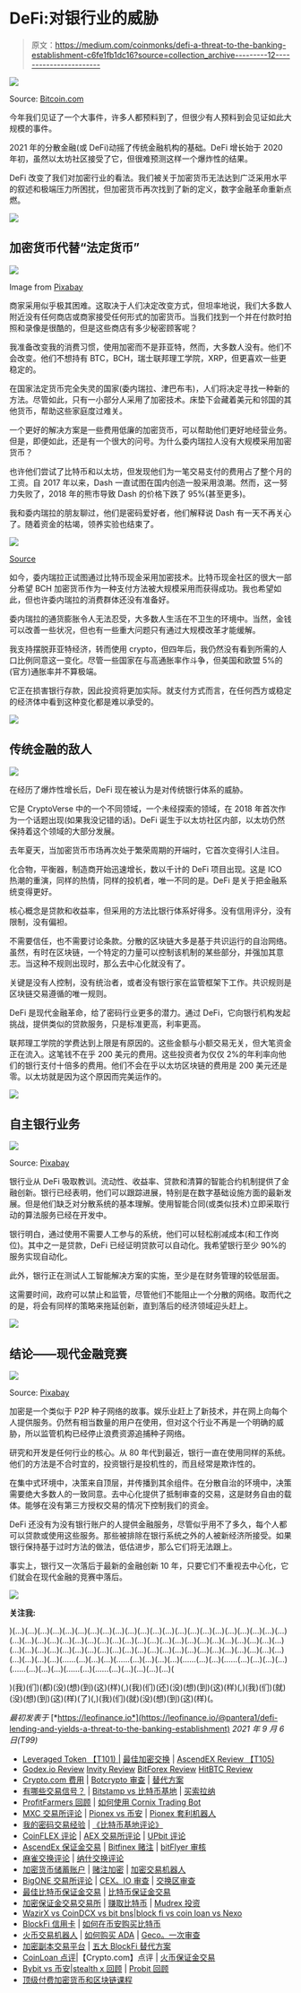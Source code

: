 # DeFi:对银行业的威胁

> 原文：<https://medium.com/coinmonks/defi-a-threat-to-the-banking-establishment-c6fe1fb1dc16?source=collection_archive---------12----------------------->

![](img/d3b4298a77c92c925601b814d1802332.png)

Source: [Bitcoin.com](https://static.news.bitcoin.com/wp-content/uploads/2021/07/shutterstock_1903643956.jpg)

今年我们见证了一个大事件，许多人都预料到了，但很少有人预料到会见证如此大规模的事件。

2021 年的分散金融(或 DeFi)动摇了传统金融机构的基础。DeFi 增长始于 2020 年初，虽然以太坊社区接受了它，但很难预测这样一个爆炸性的结果。

DeFi 改变了我们对加密行业的看法。我们被关于加密货币无法达到广泛采用水平的叙述和极端压力所困扰，但加密货币再次找到了新的定义，数字金融革命重新点燃。

![](img/f45130952a53784172d47cb34123d59a.png)

## 加密货币代替“法定货币”

![](img/89264e82b1fdfde11dd1d85db5051b22.png)

Image from [Pixabay](https://pixabay.com/illustrations/blockchain-cryptocurrency-bitcoin-3212312/)

商家采用似乎极其困难。这取决于人们决定改变方式，但坦率地说，我们大多数人附近没有任何商店或商家接受任何形式的加密货币。当我们找到一个并在付款时拍照和录像是很酷的，但是这些商店有多少秘密顾客呢？

我准备改变我的消费习惯，使用加密而不是菲亚特，然而，大多数人没有。他们不会改变。他们不想持有 BTC，BCH，瑞士联邦理工学院，XRP，但更喜欢一些更稳定的。

在国家法定货币完全失灵的国家(委内瑞拉、津巴布韦)，人们将决定寻找一种新的方法。尽管如此，只有一小部分人采用了加密技术。床垫下会藏着美元和邻国的其他货币，帮助这些家庭度过难关。

一个更好的解决方案是一些费用低廉的加密货币，可以帮助他们更好地经营业务。但是，即便如此，还是有一个很大的问号。为什么委内瑞拉人没有大规模采用加密货币？

也许他们尝试了比特币和以太坊，但发现他们为一笔交易支付的费用占了整个月的工资。自 2017 年以来，Dash 一直试图在国内创造一股采用浪潮。然而，这一努力失败了，2018 年的熊市导致 Dash 的价格下跌了 95%(甚至更多)。

我和委内瑞拉的朋友聊过，他们是密码爱好者，他们解释说 Dash 有一天不再关心了。随着资金的枯竭，领养实验也结束了。

![](img/9a48376c66bb93ba868008d7e88a4bcb.png)

[Source](https://thefinanser.com/2021/04/venezuela-replaces-national-currency-with-bitcoin.html/)

如今，委内瑞拉正试图通过比特币现金采用加密技术。比特币现金社区的很大一部分希望 BCH 加密货币作为一种支付方法被大规模采用而获得成功。我也希望如此，但也许委内瑞拉的消费群体还没有准备好。

委内瑞拉的通货膨胀令人无法忍受，大多数人生活在不卫生的环境中。当然，金钱可以改善一些状况，但也有一些重大问题只有通过大规模改革才能缓解。

我支持摆脱菲亚特经济，转而使用 crypto，但四年后，我仍然没有看到所需的人口比例同意这一变化。尽管一些国家在与高通胀率作斗争，但美国和欧盟 5%的(官方)通胀率并不算极端。

它正在损害银行存款，因此投资将更加实际。就支付方式而言，在任何西方或稳定的经济体中看到这种变化都是难以承受的。

![](img/f45130952a53784172d47cb34123d59a.png)

## 传统金融的敌人

![](img/ef578542bf645f3a214451397466b2d2.png)

在经历了爆炸性增长后，DeFi 现在被认为是对传统银行体系的威胁。

它是 CryptoVerse 中的一个不同领域，一个未经探索的领域，在 2018 年首次作为一个话题出现(如果我没记错的话)。DeFi 诞生于以太坊社区内部，以太坊仍然保持着这个领域的大部分发展。

去年夏天，当加密货币市场再次处于繁荣周期的开端时，它首次变得引人注目。

化合物，平衡器，制造商开始迅速增长，数以千计的 DeFi 项目出现。这是 ICO 热潮的重演，同样的热情，同样的投机者，唯一不同的是。DeFi 是关于把金融系统变得更好。

核心概念是贷款和收益率，但采用的方法比银行体系好得多。没有信用评分，没有限制，没有偏袒。

不需要信任，也不需要讨论条款。分散的区块链大多是基于共识运行的自治网络。虽然，有时在区块链，一个特定的力量可以控制该机制的某些部分，并强加其意志。当这种不规则出现时，那么去中心化就没有了。

关键是没有人控制，没有统治者，或者没有银行家在监管框架下工作。共识规则是区块链交易遵循的唯一规则。

DeFi 是现代金融革命，给了密码行业更多的潜力。通过 DeFi，它向银行机构发起挑战，提供类似的贷款服务，只是标准更高，利率更高。

联邦理工学院的学费达到上限是有原因的。这些金额与小额交易无关，但大笔资金正在流入。这笔钱不在乎 200 美元的费用。这些投资者为仅仅 2%的年利率向他们的银行支付十倍多的费用。他们不会在乎以太坊区块链的费用是 200 美元还是零。以太坊就是因为这个原因而完美运作的。

![](img/f45130952a53784172d47cb34123d59a.png)

## 自主银行业务

![](img/2a731b2a68bcb78d1b1b3b71c442bc43.png)

Source: [Pixabay](https://cdn.pixabay.com/photo/2018/09/27/09/22/artificial-intelligence-3706562_960_720.jpg)

银行业从 DeFi 吸取教训。流动性、收益率、贷款和清算的智能合约机制提供了金融创新。银行已经表明，他们可以跟踪进展，特别是在数字基础设施方面的最新发展。但是他们缺乏对分散系统的基本理解。使用智能合同(或类似技术)立即采取行动的算法服务已经在开发中。

银行明白，通过使用不需要人工参与的系统，他们可以轻松削减成本(和工作岗位)。其中之一是贷款，DeFi 已经证明贷款可以自动化。我希望银行至少 90%的服务实现自动化。

此外，银行正在测试人工智能解决方案的实施，至少是在财务管理的较低层面。

这需要时间，政府可以禁止和监管，尽管他们不能阻止一个分散的网络。取而代之的是，将会有同样的策略来拖延创新，直到落后的经济领域迎头赶上。

![](img/f45130952a53784172d47cb34123d59a.png)

## 结论——现代金融竞赛

![](img/7d8ef396f0037e3dd3e716083685e30d.png)

Source: [Pixabay](https://pixabay.com/photos/binary-one-zero-space-universe-3044663/)

加密是一个类似于 P2P 种子网络的故事。娱乐业赶上了新技术，并在网上向每个人提供服务。仍然有相当数量的用户在使用，但对这个行业不再是一个明确的威胁，所以监管机构已经停止浪费资源追捕种子网络。

研究和开发是任何行业的核心。从 80 年代到最近，银行一直在使用同样的系统。他们的方法是不合时宜的，投资银行是投机性的，而且经常是欺诈性的。

在集中式环境中，决策来自顶层，并传播到其余组件。在分散自治的环境中，决策需要绝大多数人的一致同意。去中心化提供了抵制审查的交易，这是财务自由的载体。能够在没有第三方授权交易的情况下控制我们的资金。

DeFi 还没有为没有银行账户的人提供金融服务，尽管似乎用不了多久，每个人都可以贷款或使用这些服务。那些被排除在银行系统之外的人被新经济所接受。如果银行保持基于过时方法的做法，低估进步，那么它们将无法跟上。

事实上，银行又一次落后于最新的金融创新 10 年，只要它们不重视去中心化，它们就会在现代金融的竞赛中落后。

![](img/f45130952a53784172d47cb34123d59a.png)

**关注我:**

)(...)(...)(...)(...)(...)(...)(...)(...)(...)(...)(...)(...)(...)(...)(...)(...)(...)(...)(...)(...)(...)(...)(...)(...)(...)(...)(...)(...)(...)(...)(...)(...)(...)(...)(...)(...)(...)(...)(...)(...)(...)(...)(...)(...)(...)(...)(...)(...)(...)(...)(...)(...)(...)(...)(...)(...)(...)(...)(...)(...)(...)(...)(...)(...)(...)(...)(...)(...)(...)(...)(......(...)(...)(...)(......(...)(...)(...)(...)(......(...)(...)(......(...)(...)(...)(...)(......(...)(...)(...)(......(...)(......(...)(...)(...)(...)(...)(

)(我)(们)(都)(没)(想)(到)(这)(样)(,)(我)(们)(还)(没)(想)(到)(这)(样)(,)(我)(们)(就)(没)(想)(到)(这)(样)(了)(,)(我)(们)(就)(没)(想)(到)(这)(样)(。

*最初发表于* [*https://leofinance.io*](https://leofinance.io/@pantera1/defi-lending-and-yields-a-threat-to-the-banking-establishment) *2021 年 9 月 6 日(T99)*

*   [Leveraged Token 【T101) |](/coinmonks/leveraged-token-3f5257808b22) [最佳加密交换](/coinmonks/crypto-exchange-dd2f9d6f3769) | [AscendEX Review 【T105)](/coinmonks/ascendex-review-53e829cf75fa)
*   [Godex.io Review](/coinmonks/godex-io-review-7366086519fb) [Invity Review](/coinmonks/invity-review-70f3030c0502) [BitForex Review](https://blog.coincodecap.com/bitforex-review) [HitBTC Review](/coinmonks/hitbtc-review-c5143c5d53c2)
*   [Crypto.com 费用](/coinmonks/binance-fees-8588ec17965) | [Botcrypto 审查](/coinmonks/botcrypto-review-2021-build-your-own-trading-bot-coincodecap-6b8332d736c7) | [替代方案](https://blog.coincodecap.com/crypto-com-alternatives)
*   [有哪些交易信号？](https://blog.coincodecap.com/trading-signal) | [Bitstamp vs 比特币基地](https://blog.coincodecap.com/bitstamp-coinbase) | [买索拉纳](https://blog.coincodecap.com/buy-solana)
*   [ProfitFarmers 回顾](https://blog.coincodecap.com/profitfarmers-review) | [如何使用 Cornix Trading Bot](https://blog.coincodecap.com/cornix-trading-bot)
*   [MXC 交易所评论](/coinmonks/mxc-exchange-review-3af0ec1cba8c) | [Pionex vs 币安](https://blog.coincodecap.com/pionex-vs-binance) | [Pionex 套利机器人](https://blog.coincodecap.com/pionex-arbitrage-bot)
*   [我的密码交易经验](/coinmonks/my-experience-with-crypto-copy-trading-d6feb2ce3ac5) | [《比特币基地评论》](/coinmonks/coinbase-review-6ef4e0f56064)
*   [CoinFLEX 评论](https://blog.coincodecap.com/coinflex-review) | [AEX 交易所评论](https://blog.coincodecap.com/aex-exchange-review) | [UPbit 评论](https://blog.coincodecap.com/upbit-review)
*   [AscendEx 保证金交易](https://blog.coincodecap.com/ascendex-margin-trading) | [Bitfinex 赌注](https://blog.coincodecap.com/bitfinex-staking) | [bitFlyer 审核](https://blog.coincodecap.com/bitflyer-review)
*   [麻雀交换评论](https://blog.coincodecap.com/sparrow-exchange-review) | [纳什交换评论](https://blog.coincodecap.com/nash-exchange-review)
*   [加密货币储蓄账户](/coinmonks/cryptocurrency-savings-accounts-be3bc0feffbf) | [赌注加密](https://blog.coincodecap.com/staking-crypto) | [加密交易机器人](https://blog.coincodecap.com/best-crypto-trading-bots)
*   [BigONE 交易所评论](/coinmonks/bigone-exchange-review-64705d85a1d4) | [CEX。IO 审查](https://blog.coincodecap.com/cex-io-review) | [交换区审查](/coinmonks/swapzone-review-crypto-exchange-data-aggregator-e0ad78e55ed7)
*   [最佳比特币保证金交易](/coinmonks/bitcoin-margin-trading-exchange-bcbfcbf7b8e3) | [比特币保证金交易](https://blog.coincodecap.com/bityard-margin-trading)
*   [加密保证金交易交易所](/coinmonks/crypto-margin-trading-exchanges-428b1f7ad108) | [赚取比特币](/coinmonks/earn-bitcoin-6e8bd3c592d9) | [Mudrex 投资](https://blog.coincodecap.com/mudrex-invest-review-the-best-way-to-invest-in-crypto)
*   [WazirX vs CoinDCX vs bit bns](/coinmonks/wazirx-vs-coindcx-vs-bitbns-149f4f19a2f1)|[block fi vs coin loan vs Nexo](/coinmonks/blockfi-vs-coinloan-vs-nexo-cb624635230d)
*   [BlockFi 信用卡](https://blog.coincodecap.com/blockfi-credit-card) | [如何在币安购买比特币](https://blog.coincodecap.com/buy-bitcoin-binance)
*   [火币交易机器人](https://blog.coincodecap.com/huobi-trading-bot) | [如何购买 ADA](https://blog.coincodecap.com/buy-ada-cardano) | [Geco。一次审查](https://blog.coincodecap.com/geco-one-review)
*   [加密副本交易平台](/coinmonks/top-10-crypto-copy-trading-platforms-for-beginners-d0c37c7d698c) | [五大 BlockFi 替代方案](https://blog.coincodecap.com/blockfi-alternatives)
*   [CoinLoan 点评](https://blog.coincodecap.com/coinloan-review)|【Crypto.com】点评 | [火币保证金交易](/coinmonks/huobi-margin-trading-b3b06cdc1519)
*   [Bybit vs 币安](https://blog.coincodecap.com/bybit-binance-moonxbt)|[stealth x 回顾](/coinmonks/stealthex-review-396c67309988) | [Probit 回顾](https://blog.coincodecap.com/probit-review)
*   [顶级付费加密货币和区块链课程](https://blog.coincodecap.com/blockchain-courses)